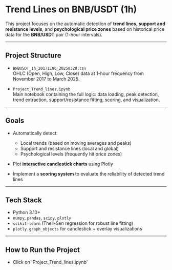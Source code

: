 # Trend Lines on BNB/USDT (1h)

This project focuses on the automatic detection of **trend lines**, **support and resistance levels**, and **psychological price zones** based on historical price data for the **BNB/USDT** pair (1-hour intervals).

---

## Project Structure

- `BNBUSDT_1h_20171106_20250328.csv`  
  OHLC (Open, High, Low, Close) data at 1-hour frequency from November 2017 to March 2025.

- `Project_Trend_lines.ipynb`  
  Main notebook containing the full logic: data loading, peak detection, trend extraction, support/resistance fitting, scoring, and visualization.

---

## Goals

- Automatically detect:
  - Local trends (based on moving averages and peaks)
  - Support and resistance lines (local and global)
  - Psychological levels (frequently hit price zones)

- Plot **interactive candlestick charts** using Plotly

- Implement a **scoring system** to evaluate the reliability of detected trend lines

---

## Tech Stack

- Python 3.10+
- `numpy`, `pandas`, `scipy`, `plotly`
- `scikit-learn` (Theil-Sen regression for robust line fitting)
- `plotly.graph_objects` for candlestick + overlay visualizations

---

## How to Run the Project

- Click on 'Project_Trend_lines.ipynb'
